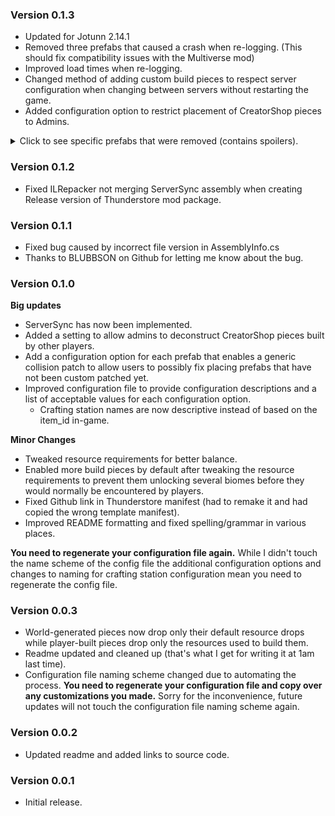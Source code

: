 ### Version 0.1.3
- Updated for Jotunn 2.14.1
- Removed three prefabs that caused a crash when re-logging. (This should fix compatibility issues with the Multiverse mod) 
- Improved load times when re-logging.
- Changed method of adding custom build pieces to respect server configuration when changing between servers without restarting the game.
- Added configuration option to restrict placement of CreatorShop pieces to Admins.
<details>
  <summary>Click to see specific prefabs that were removed (contains spoilers).</summary>
	- blackmarble_tile_wall_1x1
	- blackmarble_tile_wall_2x2
	- blackmarble_tile_wall_2x4
</details>


### Version 0.1.2
- Fixed ILRepacker not merging ServerSync assembly when creating Release version of Thunderstore mod package.

### Version 0.1.1
- Fixed bug caused by incorrect file version in AssemblyInfo.cs
- Thanks to BLUBBSON on Github for letting me know about the bug.

### Version 0.1.0
**Big updates**
- ServerSync has now been implemented.
- Added a setting to allow admins to deconstruct CreatorShop pieces built by other players.
- Add a configuration option for each prefab that enables a generic collision patch to allow users to possibly fix placing prefabs that have not been custom patched yet.
- Improved configuration file to provide configuration descriptions and a list of acceptable values for each configuration option.
  - Crafting station names are now descriptive instead of based on the item_id in-game.

**Minor Changes**
- Tweaked resource requirements for better balance.
- Enabled more build pieces by default after tweaking the resource requirements to prevent them unlocking several biomes before they would normally be encountered by players.
- Fixed Github link in Thunderstore manifest (had to remake it and had copied the wrong template manifest).
- Improved README formatting and fixed spelling/grammar in various places.

**You need to regenerate your configuration file again.** While I didn't touch the name scheme of the config file the additional configuration options and changes to naming for crafting station configuration mean you need to regenerate the config file.

### Version 0.0.3
- World-generated pieces now drop only their default resource drops while player-built pieces drop only the resources used to build them.
- Readme updated and cleaned up (that's what I get for writing it at 1am last time).
- Configuration file naming scheme changed due to automating the process. **You need to regenerate your configuration file and copy over any customizations you made.** Sorry for the inconvenience, future updates will not touch the configuration file naming scheme again.

### Version 0.0.2
- Updated readme and added links to source code.

### Version 0.0.1
- Initial release.
